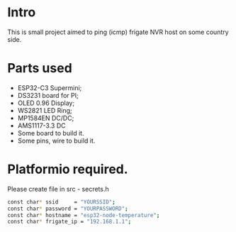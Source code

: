# Intro

This is small project aimed to ping (icmp) frigate NVR host on some country side.

# Parts used

* ESP32-C3 Supermini;
* DS3231 board for PI;
* OLED 0.96 Display;
* WS2821 LED Ring;
* MP1584EN DC/DC;
* AMS1117-3.3 DC
* Some board to build it.
* Some pins, wire to build it.

# Platformio required.

Please create file in src - secrets.h 

~~~bash
const char* ssid     = "YOURSSID";
const char* password = "YOURPASSWORD";
const char* hostname = "esp32-node-temperature";
const char* frigate_ip = "192.168.1.1";
~~~



